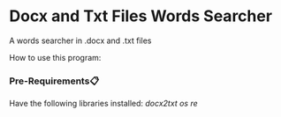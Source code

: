 # Docx and Txt Files Words Searcher



A words searcher in .docx and .txt files


How to use this program:




### Pre-Requirements📋

Have the following libraries installed:
_docx2txt_       _os_          _re_



